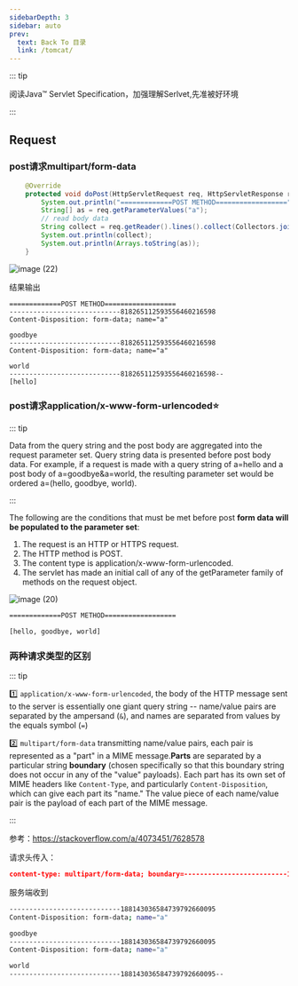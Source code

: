 ```yaml
---
sidebarDepth: 3
sidebar: auto
prev:
  text: Back To 目录
  link: /tomcat/
---
```


::: tip

阅读Java™ Servlet Specification，加强理解Serlvet,先准被好环境

:::

## Request

### post请求multipart/form-data

```java {6}
    @Override
    protected void doPost(HttpServletRequest req, HttpServletResponse resp) throws ServletException, IOException {
        System.out.println("=============POST METHOD==================");
        String[] as = req.getParameterValues("a");
        // read body data
        String collect = req.getReader().lines().collect(Collectors.joining(System.lineSeparator()));
        System.out.println(collect);
        System.out.println(Arrays.toString(as));
    }
```

![image (22)](https://gitee.com/q10viking/PictureRepos/raw/master/images//202112050620460.jpg)

结果输出

```
=============POST METHOD==================
----------------------------818265112593556460216598
Content-Disposition: form-data; name="a"

goodbye
----------------------------818265112593556460216598
Content-Disposition: form-data; name="a"

world
----------------------------818265112593556460216598--
[hello]
```

### post请求application/x-www-form-urlencoded:star:

::: tip

Data from the query string and the post body are aggregated into the request parameter set. Query string data is presented before post body data. For example, if a request is made with a query string of a=hello and a post body of a=goodbye&a=world, the resulting parameter set would be ordered a=(hello, goodbye, world).

:::

The following are the conditions that must be met before post **form data will be populated to the parameter set**:

1. The request is an HTTP or HTTPS request.
2. The HTTP method is POST.
3. The content type is application/x-www-form-urlencoded.
4. The servlet has made an initial call of any of the getParameter family of methods on the request object.

![image (20)](https://gitee.com/q10viking/PictureRepos/raw/master/images//202112050618418.jpg)

```sh
=============POST METHOD==================

[hello, goodbye, world]
```

### 两种请求类型的区别

::: tip

:one: `application/x-www-form-urlencoded`, the body of the HTTP message sent to the server is essentially one giant query string -- name/value pairs are separated by the ampersand (`&`), and names are separated from values by the equals symbol (`=`)

:two: `multipart/form-data` transmitting name/value pairs, each pair is represented as a "part" in a MIME message.**Parts** are separated by a particular string **boundary** (chosen specifically so that this boundary string does not occur in any of the "value" payloads). Each part has its own set of MIME headers like `Content-Type`, and particularly `Content-Disposition`, which can give each part its "name." The value piece of each name/value pair is the payload of each part of the MIME message.

:::

参考：https://stackoverflow.com/a/4073451/7628578

请求头传入：

```json
content-type: multipart/form-data; boundary=--------------------------188143036584739792660095
```

服务端收到

```sh
----------------------------188143036584739792660095
Content-Disposition: form-data; name="a"

goodbye
----------------------------188143036584739792660095
Content-Disposition: form-data; name="a"

world
----------------------------188143036584739792660095--
```

